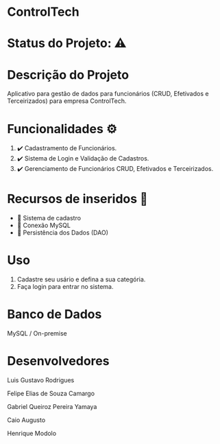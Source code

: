 <h1> ControlTech </h1>

<h1> Status do Projeto: ⚠️ </h1>

<h1> Descrição do Projeto</h1>
<p> Aplicativo para gestão de dados para funcionários (CRUD, Efetivados e Terceirizados) para empresa ControlTech.</p>

<h1> Funcionalidades ⚙️ </h1>
<ol>
  <li> ✔️ Cadastramento de Funcionários.</li>
  <li> ✔️ Sistema de Login e Validação de Cadastros.</li>
  <li> ✔️ Gerenciamento de Funcionários CRUD, Efetivados e Terceirizados. </li>

</ol>

<h1> Recursos de inseridos 🧰 </h1>
  <ul>
    <li>📝 Sistema de cadastro  </li>
    <li>📝 Conexão MySQL  </li>
    <li>📝 Persistência dos Dados (DAO)  </li>
  </ul>
  
<h1>Uso</h1>
  <ol>
    <li>Cadastre seu usário e defina a sua categória.</li>
    <li>Faça login para entrar no sistema.</li>
  </ol>
  
  <h1> Banco de Dados </h1>
  <p> MySQL / On-premise</p>
 
  <h1> Desenvolvedores </h1>
<p> Luis Gustavo Rodrigues </p>
<p> Felipe Elias de Souza Camargo </p>
<p> Gabriel Queiroz Pereira Yamaya </p>
<p> Caio Augusto </p>
<p> Henrique Modolo </p>
